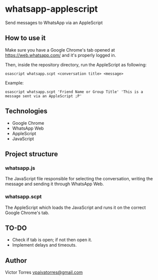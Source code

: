 # whatsapp-applescript

Send messages to WhatsApp via an AppleScript

## How to use it

Make sure you have a Google Chrome's tab opened at https://web.whatsapp.com/ and it's properly logged in.

Then, inside the repository directory, run the AppleScript as following:

```
osascript whatsapp.scpt <conversation title> <message>
```

Example:

```
osascript whatsapp.scpt 'Friend Name or Group Title' 'This is a message sent via an AppleScript ;P'
```

## Technologies

- Google Chrome
- WhatsApp Web
- AppleScript
- JavaScript

## Project structure

### whatsapp.js

The JavaScript file responsible for selecting the conversation, writing the message and sending it through WhatsApp Web.

### whatsapp.scpt

The AppleScript which loads the JavaScript and runs it on the correct Google Chrome's tab.

## TO-DO

- Check if tab is open; if not then open it.
- Implement delays and timeouts.

## Author

Victor Torres <vpaivatorres@gmail.com>
